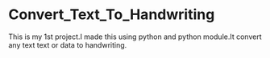 # Convert_Text_To_Handwriting
This is my 1st project.I made this using python and python module.It convert any text text or data to handwriting.
